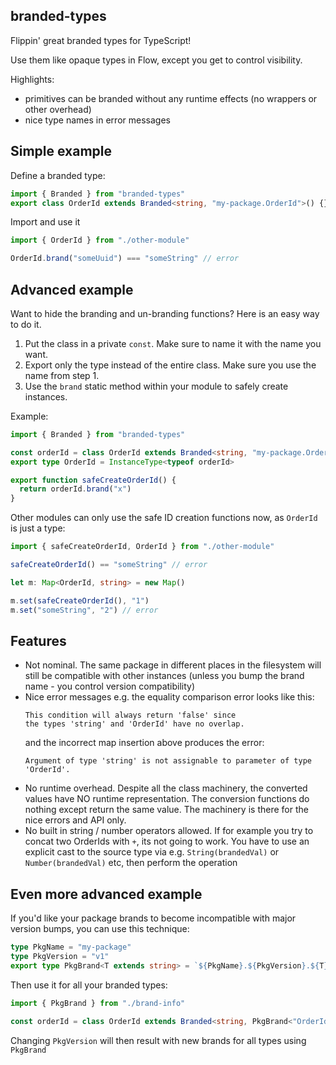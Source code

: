 ## branded-types

Flippin' great branded types for TypeScript!

Use them like opaque types in Flow, except you get to control visibility.

Highlights:

- primitives can be branded without any runtime effects (no wrappers or other overhead)
- nice type names in error messages

## Simple example

Define a branded type:

```typescript
import { Branded } from "branded-types"
export class OrderId extends Branded<string, "my-package.OrderId">() {}
```

Import and use it

```typescript
import { OrderId } from "./other-module"

OrderId.brand("someUuid") === "someString" // error
```

## Advanced example

Want to hide the branding and un-branding functions? Here is an easy way to do it.

1. Put the class in a private `const`. Make sure to name it with the name you want.
2. Export only the type instead of the entire class. Make sure you use the name from step 1.
3. Use the `brand` static method within your module to safely create instances.

Example:

```typescript
import { Branded } from "branded-types"

const orderId = class OrderId extends Branded<string, "my-package.OrderId">() {}
export type OrderId = InstanceType<typeof orderId>

export function safeCreateOrderId() {
  return orderId.brand("x")
}
```

Other modules can only use the safe ID creation functions now, as `OrderId` is just a type:

```typescript
import { safeCreateOrderId, OrderId } from "./other-module"

safeCreateOrderId() == "someString" // error

let m: Map<OrderId, string> = new Map()

m.set(safeCreateOrderId(), "1")
m.set("someString", "2") // error
```

## Features

- Not nominal. The same package in different places in the filesystem will still be compatible with
  other instances (unless you bump the brand name - you control version compatibility)
- Nice error messages e.g. the equality comparison error looks like this:
  ```
  This condition will always return 'false' since
  the types 'string' and 'OrderId' have no overlap.
  ```
  and the incorrect map insertion above produces the error:
  ```
  Argument of type 'string' is not assignable to parameter of type 'OrderId'.
  ```
- No runtime overhead. Despite all the class machinery, the converted values have NO runtime
  representation. The conversion functions do nothing except return the same value. The machinery
  is there for the nice errors and API only.
- No built in string / number operators allowed. If for example you try to concat two OrderIds
  with `+`, its not going to work. You have to use an explicit cast to the source type via e.g.
  `String(brandedVal)` or `Number(brandedVal)` etc, then perform the operation

## Even more advanced example

If you'd like your package brands to become incompatible with major version bumps, you can use this technique:

```typescript
type PkgName = "my-package"
type PkgVersion = "v1"
export type PkgBrand<T extends string> = `${PkgName}.${PkgVersion}.${T}`
```

Then use it for all your branded types:

```typescript
import { PkgBrand } from "./brand-info"

const orderId = class OrderId extends Branded<string, PkgBrand<"OrderId">>() {}
```

Changing `PkgVersion` will then result with new brands for all types using `PkgBrand`
